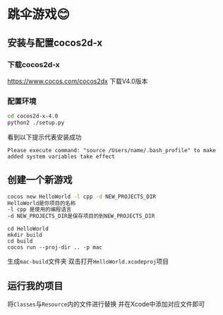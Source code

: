 # 跳伞游戏😊
## 安装与配置cocos2d-x
### 下载cocos2d-x
https://www.cocos.com/cocos2dx
下载V4.0版本

### 配置环境
```bash
cd cocos2d-x-4.0
python2 ./setup.py
```
看到以下提示代表安装成功
```
Please execute command: "source /Users/name/.bash_profile" to make added system variables take effect 
```

## 创建一个新游戏
```bash
cocos new HelloWorld -l cpp -d NEW_PROJECTS_DIR 
HelloWorld是你项目的名称
-l cpp 是使用的编程语言
-d NEW_PROJECTS_DIR是保存项目的到NEW_PROJECTS_DIR
```
```
cd HelloWorld
mkdir build
cd build
cocos run --proj-dir .. -p mac
```
生成```mac-build```文件夹
双击打开```HelloWorld.xcodeproj```项目

## 运行我的项目
将```Classes```与```Resource```内的文件进行替换
并在Xcode中添加对应文件即可